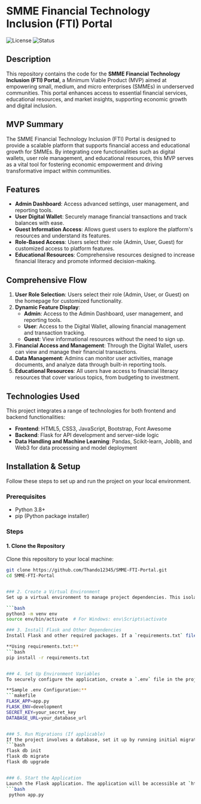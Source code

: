 # SMME Financial Technology Inclusion (FTI) Portal

![License](https://img.shields.io/badge/license-MIT-blue.svg)
![Status](https://img.shields.io/badge/status-MVP-orange.svg)

## Description
This repository contains the code for the **SMME Financial Technology Inclusion (FTI) Portal**, a Minimum Viable Product (MVP) aimed at empowering small, medium, and micro enterprises (SMMEs) in underserved communities. This portal enhances access to essential financial services, educational resources, and market insights, supporting economic growth and digital inclusion.

## MVP Summary
The SMME Financial Technology Inclusion (FTI) Portal is designed to provide a scalable platform that supports financial access and educational growth for SMMEs. By integrating core functionalities such as digital wallets, user role management, and educational resources, this MVP serves as a vital tool for fostering economic empowerment and driving transformative impact within communities.

## Features
- **Admin Dashboard**: Access advanced settings, user management, and reporting tools.
- **User Digital Wallet**: Securely manage financial transactions and track balances with ease.
- **Guest Information Access**: Allows guest users to explore the platform's resources and understand its features.
- **Role-Based Access**: Users select their role (Admin, User, Guest) for customized access to platform features.
- **Educational Resources**: Comprehensive resources designed to increase financial literacy and promote informed decision-making.

## Comprehensive Flow
1. **User Role Selection**: Users select their role (Admin, User, or Guest) on the homepage for customized functionality.
2. **Dynamic Feature Display**:
   - **Admin**: Access to the Admin Dashboard, user management, and reporting tools.
   - **User**: Access to the Digital Wallet, allowing financial management and transaction tracking.
   - **Guest**: View informational resources without the need to sign up.
3. **Financial Access and Management**: Through the Digital Wallet, users can view and manage their financial transactions.
4. **Data Management**: Admins can monitor user activities, manage documents, and analyze data through built-in reporting tools.
5. **Educational Resources**: All users have access to financial literacy resources that cover various topics, from budgeting to investment.

## Technologies Used
This project integrates a range of technologies for both frontend and backend functionalities:
- **Frontend**: HTML5, CSS3, JavaScript, Bootstrap, Font Awesome
- **Backend**: Flask for API development and server-side logic
- **Data Handling and Machine Learning**: Pandas, Scikit-learn, Joblib, and Web3 for data processing and model deployment

## Installation & Setup
Follow these steps to set up and run the project on your local environment.

### Prerequisites
- Python 3.8+
- pip (Python package installer)

### Steps

#### 1. Clone the Repository
Clone this repository to your local machine:
```bash
git clone https://github.com/Thando12345/SMME-FTI-Portal.git
cd SMME-FTI-Portal


### 2. Create a Virtual Environment
Set up a virtual environment to manage project dependencies. This isolates the dependencies of this project from others on your system.

```bash
python3 -m venv env
source env/bin/activate  # For Windows: env\Scripts\activate

### 3. Install Flask and Other Dependencies
Install Flask and other required packages. If a `requirements.txt` file is available, use it to install dependencies in bulk; otherwise, install each dependency individually.

**Using requirements.txt:**
```bash
pip install -r requirements.txt


### 4. Set Up Environment Variables
To securely configure the application, create a `.env` file in the project’s root directory. This file will store necessary environment variables.

**Sample .env Configuration:**
```makefile
FLASK_APP=app.py
FLASK_ENV=development
SECRET_KEY=your_secret_key
DATABASE_URL=your_database_url


### 5. Run Migrations (If applicable)
If the project involves a database, set it up by running initial migrations:
```bash
flask db init
flask db migrate
flask db upgrade


### 6. Start the Application
Launch the Flask application. The application will be accessible at `http://127.0.0.1:5000`:
```bash
 python app.py

